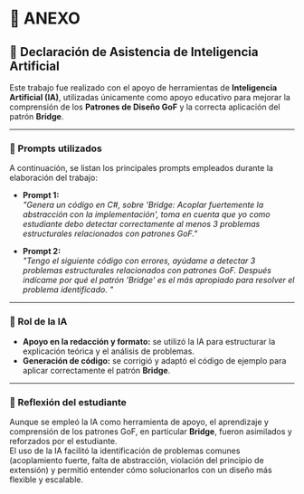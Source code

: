 # 📎 ANEXO

## 🧩 Declaración de Asistencia de Inteligencia Artificial

Este trabajo fue realizado con el apoyo de herramientas de **Inteligencia Artificial (IA)**, utilizadas únicamente como apoyo educativo para mejorar la comprensión de los **Patrones de Diseño GoF** y la correcta aplicación del patrón **Bridge**.

---

### 📌 Prompts utilizados
A continuación, se listan los principales prompts empleados durante la elaboración del trabajo:

- **Prompt 1:**  
  *"Genera un código en C#, sobre 'Bridge: Acoplar fuertemente la abstracción con la implementación', toma en cuenta que yo como estudiante debo detectar correctamente al menos 3 problemas estructurales relacionados con patrones GoF."*

- **Prompt 2:**  
  *"Tengo el siguiente código con errores, ayúdame a detectar 3 problemas estructurales relacionados con patrones GoF. Después indícame por qué el patrón 'Bridge' es el más apropiado para resolver el problema identificado. "*


---

### 🤖 Rol de la IA
- **Apoyo en la redacción y formato:** se utilizó la IA para estructurar la explicación teórica y el análisis de problemas.  
- **Generación de código:** se corrigió y adaptó el código de ejemplo para aplicar correctamente el patrón **Bridge**.  

---

### 📜 Reflexión del estudiante
Aunque se empleó la IA como herramienta de apoyo, el aprendizaje y comprensión de los patrones GoF, en particular **Bridge**, fueron asimilados y reforzados por el estudiante.  
El uso de la IA facilitó la identificación de problemas comunes (acoplamiento fuerte, falta de abstracción, violación del principio de extensión) y permitió entender cómo solucionarlos con un diseño más flexible y escalable.  

